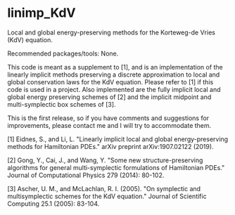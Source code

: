 # linimp_KdV
Local and global energy-preserving methods for the Korteweg-de Vries (KdV) equation.

Recommended packages/tools: None.

This code is meant as a supplement to [1], and is an implementation of the linearly implicit methods preserving a discrete approximation to local and global conservation laws for the KdV equation. Please refer to [1] if this code is used in a project. Also implemented are the fully implicit local and global energy preserving schemes of [2] and the implicit midpoint and multi-symplectic box schemes of [3].

This is the first release, so if you have comments and suggestions for improvements, please contact me and I will try to accommodate them.

[1] Eidnes, S., and Li, L. "Linearly implicit local and global energy-preserving methods for Hamiltonian PDEs." arXiv preprint arXiv:1907.02122 (2019).

[2] Gong, Y., Cai, J., and Wang, Y. "Some new structure-preserving algorithms for general multi-symplectic formulations of Hamiltonian PDEs." Journal of Computational Physics 279 (2014): 80-102.

[3] Ascher, U. M., and McLachlan, R. I. (2005). "On symplectic and multisymplectic schemes for the KdV equation." Journal of Scientific Computing 25.1 (2005): 83-104.